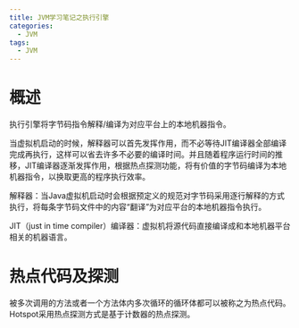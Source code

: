 ```yaml
---
title: JVM学习笔记之执行引擎
categories:
  - JVM
tags:
  - JVM
---
```


# 概述

执行引擎将字节码指令解释/编译为对应平台上的本地机器指令。

当虚拟机启动的时候，解释器可以首先发挥作用，而不必等待JIT编译器全部编译完成再执行，这样可以省去许多不必要的编译时间。并且随着程序运行时间的推移，JIT编译器逐渐发挥作用，根据热点探测功能，将有价值的字节码编译为本地机器指令，以换取更高的程序执行效率。

解释器：当Java虚拟机启动时会根据预定义的规范对字节码采用逐行解释的方式执行，将每条字节码文件中的内容“翻译”为对应平台的本地机器指令执行。

JIT（just in time compiler）编译器：虚拟机将源代码直接编译成和本地机器平台相关的机器语言。

# 热点代码及探测

被多次调用的方法或者一个方法体内多次循环的循环体都可以被称之为热点代码。Hotspot采用热点探测方式是基于计数器的热点探测。



